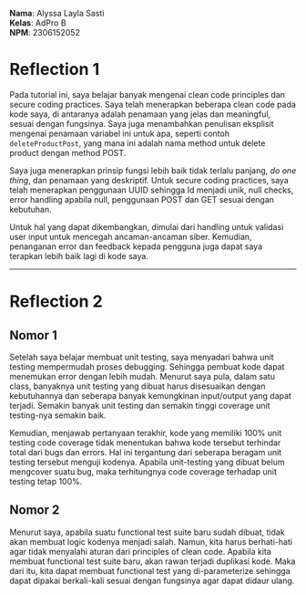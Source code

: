 **Nama**: Alyssa Layla Sasti  
**Kelas**: AdPro B  
**NPM**: 2306152052

# Reflection 1

Pada tutorial ini, saya belajar banyak mengenai clean code principles dan secure coding practices. Saya telah menerapkan beberapa clean code pada kode saya, di antaranya adalah penamaan yang jelas dan meaningful, sesuai dengan fungsinya. Saya juga menambahkan penulisan eksplisit mengenai penamaan variabel ini untuk apa, seperti contoh `deleteProductPost`, yang mana ini adalah nama method untuk delete product dengan method POST.

Saya juga menerapkan prinsip fungsi lebih baik tidak terlalu panjang, *do one thing*, dan penamaan yang deskriptif. Untuk secure coding practices, saya telah menerapkan penggunaan UUID sehingga Id menjadi unik, null checks, error handling apabila null, penggunaan POST dan GET sesuai dengan kebutuhan.

Untuk hal yang dapat dikembangkan, dimulai dari handling untuk validasi user input untuk mencegah ancaman-ancaman siber. Kemudian, penanganan error dan feedback kepada pengguna juga dapat saya terapkan lebih baik lagi di kode saya.

---

# Reflection 2

## Nomor 1

Setelah saya belajar membuat unit testing, saya menyadari bahwa unit testing mempermudah proses debugging. Sehingga pembuat kode dapat menemukan error dengan lebih mudah. Menurut saya pula, dalam satu class, banyaknya unit testing yang dibuat harus disesuaikan dengan kebutuhannya dan seberapa banyak kemungkinan input/output yang dapat terjadi. Semakin banyak unit testing dan semakin tinggi coverage unit testing-nya semakin baik.

Kemudian, menjawab pertanyaan terakhir, kode yang memiliki 100% unit testing code coverage tidak menentukan bahwa kode tersebut terhindar total dari bugs dan errors. Hal ini tergantung dari seberapa beragam unit testing tersebut menguji kodenya. Apabila unit-testing yang dibuat belum mengcover suatu bug, maka terhitungnya code coverage terhadap unit testing tetap 100%.

## Nomor 2

Menurut saya, apabila suatu functional test suite baru sudah dibuat, tidak akan membuat logic kodenya menjadi salah. Namun, kita harus berhati-hati agar tidak menyalahi aturan dari principles of clean code. Apabila kita membuat functional test suite baru, akan rawan terjadi duplikasi kode. Maka dari itu, kita dapat membuat functional test yang di-parameterize sehingga dapat dipakai berkali-kali sesuai dengan fungsinya agar dapat didaur ulang.
